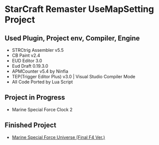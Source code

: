 # StarCraft Remaster UseMapSetting Project

## Used Plugin, Project env, Compiler, Engine
- STRCtrig Assembler v5.5
- CB Paint v2.4
- EUD Editor 3.0
- Eud Draft 0.19.3.0
- APMCounter v5.4 by Ninfia
- TEP(Trigger Editor Plus) v3.0 | Visual Studio Compiler Mode
- All Code Ported by Lua Script

## Project in Progress
- Marine Special Force Clock 2

## Finished Project
- [Marine Special Force Universe (Final F4 Ver.)](https://cafe.naver.com/marineraise?iframe_url_utf8=%2FArticleRead.nhn%253Fclubid%3D25455247%2526articleid%3D21126)

